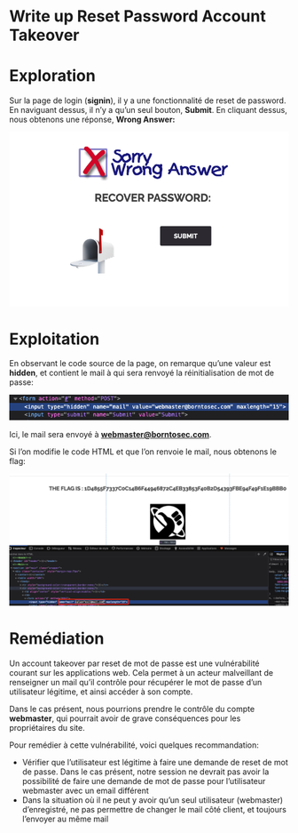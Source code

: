 # Write up Reset Password Account Takeover

# Exploration

Sur la page de login (**signin**), il y a une fonctionnalité de reset de password. En naviguant dessus, il n’y a qu’un seul bouton, **Submit**. En cliquant dessus, nous obtenons une réponse, **Wrong Answer:**

![Capture d’écran 2024-05-02 à 18.50.38.png](images/Capture_decran_2024-05-02_a_18.50.38.png)

# Exploitation

En observant le code source de la page, on remarque qu’une valeur est **hidden**, et contient le mail à qui sera renvoyé la réinitialisation de mot de passe:

![Capture d’écran 2024-05-02 à 18.52.11.png](images/Capture_decran_2024-05-02_a_18.52.11.png)

Ici, le mail sera envoyé à **webmaster@borntosec.com**.

Si l’on modifie le code HTML et que l’on renvoie le mail, nous obtenons le flag:

![Capture d’écran 2024-05-02 à 18.53.13.png](images/Capture_decran_2024-05-02_a_18.53.13.png)

# Remédiation

Un account takeover par reset de mot de passe est une vulnérabilité courant sur les applications web. Cela permet à un acteur malveillant de renseigner un mail qu’il contrôle pour récupérer le mot de passe d’un utilisateur légitime, et ainsi accéder à son compte.

Dans le cas présent, nous pourrions prendre le contrôle du compte **webmaster**, qui pourrait avoir de grave conséquences pour les propriétaires du site.

Pour remédier à cette vulnérabilité, voici quelques recommandation:

- Vérifier que l’utilisateur est légitime à faire une demande de reset de mot de passe. Dans le cas présent, notre session ne devrait pas avoir la possibilité de faire une demande de mot de passe pour l’utilisateur webmaster avec un email différent
- Dans la situation où il ne peut y avoir qu’un seul utilisateur (webmaster) d’enregistré, ne pas permettre de changer le mail côté client, et toujours l’envoyer au même mail